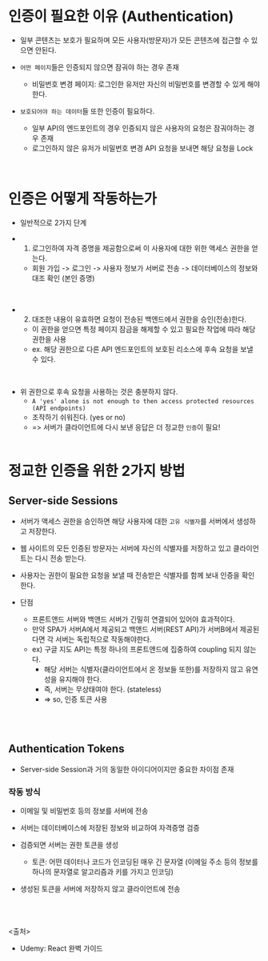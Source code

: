 # 인증이 필요한 이유 (Authentication)

- 일부 콘텐츠는 보호가 필요하며 모든 사용자(방문자)가 모든 콘텐츠에 접근할 수 있으면 안된다.
- `어떤 페이지`들은 인증되지 않으면 잠궈야 하는 경우 존재
  - 비밀번호 변경 페이지: 로그인한 유저만 자신의 비밀번호를 변경할 수 있게 해야한다.

- `보호되어야 하는 데이터`들 또한 인증이 필요하다.
  - 일부 API의 엔드포인트의 경우 인증되지 않은 사용자의 요청은 잠궈야하는 경우 존재
  - 로그인하지 않은 유저가 비밀번호 변경 API 요청을 보내면 해당 요청을 Lock
<br>

# 인증은 어떻게 작동하는가

- 일반적으로 2가지 단계

- 1) 로그인하여 자격 증명을 제공함으로써 이 사용자에 대한 위한 액세스 권한을 얻는다.

  - 회원 가입 -> 로그인 -> 사용자 정보가 서버로 전송 -> 데이터베이스의 정보와 대조 확인 (본인 증명)
  
<br/>

- 2) 대조한 내용이 유효하면 요청이 전송된 백엔드에서 권한을 승인(전송)한다.
  - 이 권한을 얻으면 특정 페이지 잠금을 해제할 수 있고 필요한 작업에 따라 해당 권한을 사용
  - ex. 해당 권한으로 다른 API 엔드포인트의 보호된 리소스에 후속 요청을 보낼 수 있다.
  
<br/>

- 위 권한으로 후속 요청을 사용하는 것은 충분하지 않다.
  - `A 'yes' alone is not enough to then access protected resources (API endpoints)`
  - 조작하기 쉬워진다. (yes or no)
  - => 서버가 클라이언트에 다시 보낸 응답은 더 정교한 `인증`이 필요!
<br><br>

# 정교한 인증을 위한 2가지 방법

## Server-side Sessions

- 서버가 액세스 권한을 승인하면 해당 사용자에 대한 `고유 식별자`를 서버에서 생성하고 저장한다.
- 웹 사이트의 모든 인증된 방문자는 서버에 자신의 식별자를 저장하고 있고 클라이언트는 다시 전송 받는다.
- 사용자는 권한이 필요한 요청을 보낼 때 전송받은 식별자를 함께 보내 인증을 확인한다.

- 단점
  - 프론트앤드 서버와 백앤드 서버가 긴밀히 연결되어 있어야 효과적이다.
  - 만약 SPA가 서버A에서 제공되고 백앤드 서버(REST API)가 서버B에서 제공된다면 각 서버는 독립적으로 작동해야한다.
  - ex) 구글 지도 API는 특정 하나의 프론트앤드에 집중하여 coupling 되지 않는다.
    - 해당 서버는 식별자(클라이언트에서 온 정보들 또한)를 저장하지 않고 유연성을 유지해야 한다.
    - 즉, 서버는 무상태여야 한다. (stateless)
    - => so, 인증 토큰 사용

<br><br>

## Authentication Tokens

- Server-side Session과 거의 동일한 아이디어이지만 중요한 차이점 존재

### 작동 방식

- 이메일 및 비밀번호 등의 정보를 서버에 전송
- 서버는 데이터베이스에 저장된 정보와 비교하여 자격증명 검증

- 검증되면 서버는 권한 토큰을 생성
  - 토큰: 어떤 데이터나 코드가 인코딩된 매우 긴 문자열 (이메일 주소 등의 정보를 하나의 문자열로 알고리즘과 키를 가지고 인코딩)

- 생성된 토큰을 서버에 저장하지 않고 클라이언트에 전송

<br><br><br>
<출처>

- Udemy: React 완벽 가이드
